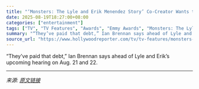 ```yaml
---
title: "‘Monsters: The Lyle and Erik Menendez Story’ Co-Creator Wants to See Brothers Paroled"
date: 2025-08-19T18:27:00+08:00
categories: ["entertainment"]
tags: ["TV", "TV Features", "Awards", "Emmy Awards", "Monsters: The Lyle and Erik Menendez Story", "Netflix"]
summary: "“They’ve paid that debt,” Ian Brennan says ahead of Lyle and Erik’s upcoming hearing on Aug. 21 and 22."
source_url: "https://www.hollywoodreporter.com/tv/tv-features/monsters-the-lyle-and-erik-menendez-story-creator-interview-1236343497/"
---
```


“They’ve paid that debt,” Ian Brennan says ahead of Lyle and Erik’s upcoming hearing on Aug. 21 and 22.

---

*来源: [原文链接](https://www.hollywoodreporter.com/tv/tv-features/monsters-the-lyle-and-erik-menendez-story-creator-interview-1236343497/)*
